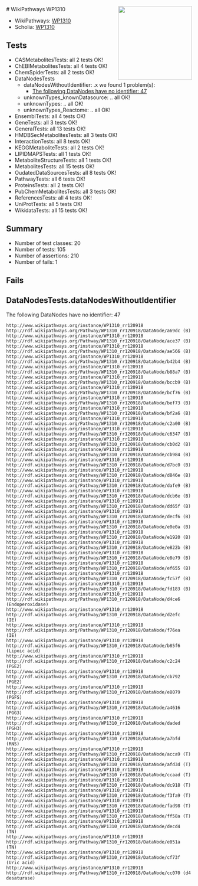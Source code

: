 <img style="float: right; width: 200px" src="https://upload.wikimedia.org/wikipedia/commons/thumb/8/83/Wplogo_with_text_500.png/640px-Wplogo_with_text_500.png" />
# WikiPathways WP1310

* WikiPathways: [WP1310](https://new.wikipathways.org/pathways/WP1310)
* Scholia: [WP1310](https://scholia.toolforge.org/wikipathways/WP1310)
## Tests
* CASMetabolitesTests: all 2 tests OK!
* ChEBIMetabolitesTests: all 4 tests OK!
* ChemSpiderTests: all 2 tests OK!
* DataNodesTests
    * dataNodesWithoutIdentifier: .x we found 1 problem(s):
        * [The following DataNodes have no identifier: 47](#8792c4f4)
    * unknownTypes_knownDatasource: .. all OK!
    * unknownTypes: .. all OK!
    * unknownTypes_Reactome: .. all OK!
* EnsemblTests: all 4 tests OK!
* GeneTests: all 3 tests OK!
* GeneralTests: all 13 tests OK!
* HMDBSecMetabolitesTests: all 3 tests OK!
* InteractionTests: all 8 tests OK!
* KEGGMetaboliteTests: all 2 tests OK!
* LIPIDMAPSTests: all 1 tests OK!
* MetaboliteStructureTests: all 1 tests OK!
* MetabolitesTests: all 15 tests OK!
* OudatedDataSourcesTests: all 8 tests OK!
* PathwayTests: all 6 tests OK!
* ProteinsTests: all 2 tests OK!
* PubChemMetabolitesTests: all 3 tests OK!
* ReferencesTests: all 4 tests OK!
* UniProtTests: all 5 tests OK!
* WikidataTests: all 15 tests OK!


## Summary

* Number of test classes: 20
* Number of tests: 105
* Number of assertions: 210
* Number of fails: 1

## Fails

<a name="8792c4f4" />

## DataNodesTests.dataNodesWithoutIdentifier

The following DataNodes have no identifier: 47
```
http://www.wikipathways.org/instance/WP1310_rr120918 http://rdf.wikipathways.org/Pathway/WP1310_rr120918/DataNode/a69dc (B)
http://www.wikipathways.org/instance/WP1310_rr120918 http://rdf.wikipathways.org/Pathway/WP1310_rr120918/DataNode/ace37 (B)
http://www.wikipathways.org/instance/WP1310_rr120918 http://rdf.wikipathways.org/Pathway/WP1310_rr120918/DataNode/ae566 (B)
http://www.wikipathways.org/instance/WP1310_rr120918 http://rdf.wikipathways.org/Pathway/WP1310_rr120918/DataNode/b42b4 (B)
http://www.wikipathways.org/instance/WP1310_rr120918 http://rdf.wikipathways.org/Pathway/WP1310_rr120918/DataNode/b88a7 (B)
http://www.wikipathways.org/instance/WP1310_rr120918 http://rdf.wikipathways.org/Pathway/WP1310_rr120918/DataNode/bccb9 (B)
http://www.wikipathways.org/instance/WP1310_rr120918 http://rdf.wikipathways.org/Pathway/WP1310_rr120918/DataNode/bcf76 (B)
http://www.wikipathways.org/instance/WP1310_rr120918 http://rdf.wikipathways.org/Pathway/WP1310_rr120918/DataNode/bef73 (B)
http://www.wikipathways.org/instance/WP1310_rr120918 http://rdf.wikipathways.org/Pathway/WP1310_rr120918/DataNode/bf2a6 (B)
http://www.wikipathways.org/instance/WP1310_rr120918 http://rdf.wikipathways.org/Pathway/WP1310_rr120918/DataNode/c2a00 (B)
http://www.wikipathways.org/instance/WP1310_rr120918 http://rdf.wikipathways.org/Pathway/WP1310_rr120918/DataNode/c6347 (B)
http://www.wikipathways.org/instance/WP1310_rr120918 http://rdf.wikipathways.org/Pathway/WP1310_rr120918/DataNode/cb0d2 (B)
http://www.wikipathways.org/instance/WP1310_rr120918 http://rdf.wikipathways.org/Pathway/WP1310_rr120918/DataNode/cb984 (B)
http://www.wikipathways.org/instance/WP1310_rr120918 http://rdf.wikipathways.org/Pathway/WP1310_rr120918/DataNode/d7bc0 (B)
http://www.wikipathways.org/instance/WP1310_rr120918 http://rdf.wikipathways.org/Pathway/WP1310_rr120918/DataNode/d846e (B)
http://www.wikipathways.org/instance/WP1310_rr120918 http://rdf.wikipathways.org/Pathway/WP1310_rr120918/DataNode/dafe9 (B)
http://www.wikipathways.org/instance/WP1310_rr120918 http://rdf.wikipathways.org/Pathway/WP1310_rr120918/DataNode/dcb6e (B)
http://www.wikipathways.org/instance/WP1310_rr120918 http://rdf.wikipathways.org/Pathway/WP1310_rr120918/DataNode/dd65f (B)
http://www.wikipathways.org/instance/WP1310_rr120918 http://rdf.wikipathways.org/Pathway/WP1310_rr120918/DataNode/decf6 (B)
http://www.wikipathways.org/instance/WP1310_rr120918 http://rdf.wikipathways.org/Pathway/WP1310_rr120918/DataNode/e0e0a (B)
http://www.wikipathways.org/instance/WP1310_rr120918 http://rdf.wikipathways.org/Pathway/WP1310_rr120918/DataNode/e1920 (B)
http://www.wikipathways.org/instance/WP1310_rr120918 http://rdf.wikipathways.org/Pathway/WP1310_rr120918/DataNode/e822b (B)
http://www.wikipathways.org/instance/WP1310_rr120918 http://rdf.wikipathways.org/Pathway/WP1310_rr120918/DataNode/e8e79 (B)
http://www.wikipathways.org/instance/WP1310_rr120918 http://rdf.wikipathways.org/Pathway/WP1310_rr120918/DataNode/ef655 (B)
http://www.wikipathways.org/instance/WP1310_rr120918 http://rdf.wikipathways.org/Pathway/WP1310_rr120918/DataNode/fc57f (B)
http://www.wikipathways.org/instance/WP1310_rr120918 http://rdf.wikipathways.org/Pathway/WP1310_rr120918/DataNode/fd183 (B)
http://www.wikipathways.org/instance/WP1310_rr120918 http://rdf.wikipathways.org/Pathway/WP1310_rr120918/DataNode/d4ce6 (Endoperoxidase)
http://www.wikipathways.org/instance/WP1310_rr120918 http://rdf.wikipathways.org/Pathway/WP1310_rr120918/DataNode/d2efc (IE)
http://www.wikipathways.org/instance/WP1310_rr120918 http://rdf.wikipathways.org/Pathway/WP1310_rr120918/DataNode/f76ea (IE)
http://www.wikipathways.org/instance/WP1310_rr120918 http://rdf.wikipathways.org/Pathway/WP1310_rr120918/DataNode/b85f6 (Lipoic acid)
http://www.wikipathways.org/instance/WP1310_rr120918 http://rdf.wikipathways.org/Pathway/WP1310_rr120918/DataNode/c2c24 (PGE2)
http://www.wikipathways.org/instance/WP1310_rr120918 http://rdf.wikipathways.org/Pathway/WP1310_rr120918/DataNode/cb792 (PGE2)
http://www.wikipathways.org/instance/WP1310_rr120918 http://rdf.wikipathways.org/Pathway/WP1310_rr120918/DataNode/e8079 (PGFS)
http://www.wikipathways.org/instance/WP1310_rr120918 http://rdf.wikipathways.org/Pathway/WP1310_rr120918/DataNode/a4616 (PGG3)
http://www.wikipathways.org/instance/WP1310_rr120918 http://rdf.wikipathways.org/Pathway/WP1310_rr120918/DataNode/daded (PGH3)
http://www.wikipathways.org/instance/WP1310_rr120918 http://rdf.wikipathways.org/Pathway/WP1310_rr120918/DataNode/a7bfd (RNS)
http://www.wikipathways.org/instance/WP1310_rr120918 http://rdf.wikipathways.org/Pathway/WP1310_rr120918/DataNode/acca9 (T)
http://www.wikipathways.org/instance/WP1310_rr120918 http://rdf.wikipathways.org/Pathway/WP1310_rr120918/DataNode/afd3d (T)
http://www.wikipathways.org/instance/WP1310_rr120918 http://rdf.wikipathways.org/Pathway/WP1310_rr120918/DataNode/ccaad (T)
http://www.wikipathways.org/instance/WP1310_rr120918 http://rdf.wikipathways.org/Pathway/WP1310_rr120918/DataNode/dc918 (T)
http://www.wikipathways.org/instance/WP1310_rr120918 http://rdf.wikipathways.org/Pathway/WP1310_rr120918/DataNode/f3fa9 (T)
http://www.wikipathways.org/instance/WP1310_rr120918 http://rdf.wikipathways.org/Pathway/WP1310_rr120918/DataNode/fad98 (T)
http://www.wikipathways.org/instance/WP1310_rr120918 http://rdf.wikipathways.org/Pathway/WP1310_rr120918/DataNode/ff58a (T)
http://www.wikipathways.org/instance/WP1310_rr120918 http://rdf.wikipathways.org/Pathway/WP1310_rr120918/DataNode/decd4 (TN)
http://www.wikipathways.org/instance/WP1310_rr120918 http://rdf.wikipathways.org/Pathway/WP1310_rr120918/DataNode/e051a (TN)
http://www.wikipathways.org/instance/WP1310_rr120918 http://rdf.wikipathways.org/Pathway/WP1310_rr120918/DataNode/cf73f (Uric acid)
http://www.wikipathways.org/instance/WP1310_rr120918 http://rdf.wikipathways.org/Pathway/WP1310_rr120918/DataNode/cc070 (d4 desaturase)
```

